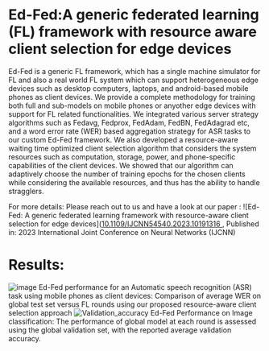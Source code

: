 # Ed-Fed:A generic federated learning (FL) framework with resource aware client selection for edge devices
Ed-Fed is a generic FL framework, which has a single machine simulator for FL and also a real world FL system which can support heterogeneous edge devices such as desktop computers, laptops, and android-based mobile phones as client devices. We provide a complete methodology for training both full and sub-models on mobile phones or anyother edge devices with support for FL related functionalities. We integrated various server strategy algorithms such as Fedavg, Fedprox, FedAdam, FedBN, FedAdagrad etc, and a word error rate (WER) based aggregation strategy for ASR tasks to our custom Ed-Fed framework. We also developed a resource-aware waiting time optimized client selection algorithm that considers the system resources such as computation, storage, power, and phone-specific capabilities of the client devices. We showed that our algorithm can adaptively choose the number of training epochs for the chosen clients while considering the available resources, and thus has the ability to handle stragglers.

For more details: Please reach out to us and have a look at our paper : ![Ed-Fed: A generic federated learning framework with resource-aware client selection for edge devices]([10.1109/IJCNN54540.2023.10191316
](https://ieeexplore.ieee.org/document/10191316), Published in: 2023 International Joint Conference on Neural Networks (IJCNN)

# Results:
![image](https://github.com/user-attachments/assets/c325b042-d6fd-44bb-b35b-75993656520f)
Ed-Fed performance for an Automatic speech recognition (ASR) task using mobile phones as client devices: Comparison of average WER on global test set versus FL rounds using our proposed resource-aware client selection approach
![Validation_accuracy](https://github.com/user-attachments/assets/b77bd0a9-f4e8-453d-97dc-056d869eeb91)
Ed-Fed Performance on Image classification: The performance of global model at each round is assessed using the global validation set, with the reported average validation accuracy.
